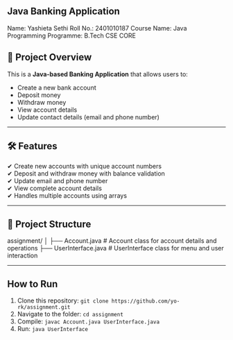 ## Java Banking Application
Name: Yashieta Sethi
Roll No.: 2401010187
Course Name: Java Programming
Programme: B.Tech CSE CORE 

## 📌 Project Overview
This is a **Java-based Banking Application** that allows users to:
- Create a new bank account
- Deposit money
- Withdraw money
- View account details
- Update contact details (email and phone number)

---

## 🛠 Features
✔ Create new accounts with unique account numbers  
✔ Deposit and withdraw money with balance validation  
✔ Update email and phone number  
✔ View complete account details  
✔ Handles multiple accounts using arrays  

---

## 📂 Project Structure
assignment/
│
├── Account.java # Account class for account details and operations
├── UserInterface.java # UserInterface class for menu and user interaction

---

## How to Run
1. Clone this repository: `git clone https://github.com/yo-rk/assignment.git`  
2. Navigate to the folder: `cd assignment`  
3. Compile: `javac Account.java UserInterface.java`  
4. Run: `java UserInterface`  







